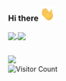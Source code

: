 ### Hi there <img src="https://raw.githubusercontent.com/ABSphreak/ABSphreak/master/gifs/Hi.gif" width="30px">

<a href="https://github.com/anuraghazra/github-readme-stats">
  <img height=200 align="center" src="https://github-readme-stats.vercel.app/api?username=Rredlik&show_icons=true&theme=radical" />
</a>
<a href="https://github.com/anuraghazra/convoychat">
  <img height=200 align="center" src="https://github-readme-stats.vercel.app/api/top-langs?username=Rredlik&layout=compact&langs_count=8&card_width=320&theme=radical" />
</a><br><br>

![](https://komarev.com/ghpvc/?username=Rredlik&color=blueviolet&style=plastic&label=PROFILE+VIEWS)<br>
![Visitor Count](https://profile-counter.glitch.me/{Rredlik}/count.svg)

<!--
**Rredlik/rredlik** is a ✨ _special_ ✨ repository because its `README.md` (this file) appears on your GitHub profile.

Here are some ideas to get you started:

- 🔭 I’m currently working on ...
- 🌱 I’m currently learning ...
- 👯 I’m looking to collaborate on ...
- 🤔 I’m looking for help with ...
- 💬 Ask me about ...
- 📫 How to reach me: ...
- 😄 Pronouns: ...
- ⚡ Fun fact: ...
-->
